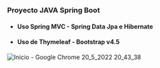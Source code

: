 
### Proyecto JAVA Spring Boot
- #### Uso Spring MVC - Spring Data Jpa e Hibernate
- #### Uso de Thymeleaf - Bootstrap v4.5


![Inicio - Google Chrome 20_5_2022 20_43_38](https://user-images.githubusercontent.com/88462536/169628182-4b5a7d49-a603-4a2c-8b8f-9c89c3a6a605.png)



